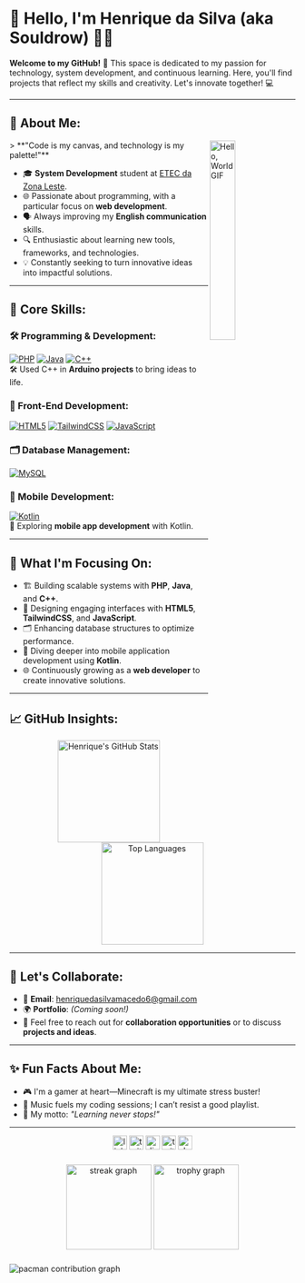

# 👋 Hello, I'm **Henrique da Silva** (aka Souldrow) 👨‍💻

**Welcome to my GitHub!** 🚀 This space is dedicated to my passion for technology, system development, and continuous learning. Here, you'll find projects that reflect my skills and creativity. Let's innovate together! 💻

---

## 🌟 About Me:
  <img src="https://media.giphy.com/media/f3iwJFOVOwuy7K6FFw/giphy.gif" alt="Hello, World GIF" width="30%" align="right"/>
> **"Code is my canvas, and technology is my palette!"**

- 🎓 **System Development** student at [ETEC da Zona Leste](https://www.etec.sp.gov.br/).  
- 🌐 Passionate about programming, with a particular focus on **web development**.
- 🗣️ Always improving my **English communication** skills.
- 🔍 Enthusiastic about learning new tools, frameworks, and technologies.  
- 💡 Constantly seeking to turn innovative ideas into impactful solutions.

---

## 💼 Core Skills:

### 🛠 Programming & Development:
[![PHP](https://img.shields.io/badge/-PHP-777BB4?style=flat-square&logo=php&logoColor=white)](https://www.php.net/)
[![Java](https://img.shields.io/badge/-Java-007396?style=flat-square&logo=java&logoColor=white)](https://www.java.com/)
[![C++](https://img.shields.io/badge/-C++-00599C?style=flat-square&logo=cplusplus&logoColor=white)](https://isocpp.org/)  
🛠 Used C++ in **Arduino projects** to bring ideas to life.

### 🎨 Front-End Development:
[![HTML5](https://img.shields.io/badge/-HTML5-E34F26?style=flat-square&logo=html5&logoColor=white)](https://developer.mozilla.org/en-US/docs/Web/HTML)
[![TailwindCSS](https://img.shields.io/badge/-TailwindCSS-06B6D4?style=flat-square&logo=tailwindcss&logoColor=white)](https://tailwindcss.com/)
[![JavaScript](https://img.shields.io/badge/-JavaScript-F7DF1E?style=flat-square&logo=javascript&logoColor=black)](https://developer.mozilla.org/en-US/docs/Web/JavaScript)

### 🗂️ Database Management:
[![MySQL](https://img.shields.io/badge/-MySQL-4479A1?style=flat-square&logo=mysql&logoColor=white)](https://www.mysql.com/)

### 📱 Mobile Development:
[![Kotlin](https://img.shields.io/badge/-Kotlin-7F52FF?style=flat-square&logo=kotlin&logoColor=white)](https://kotlinlang.org/)  
📱 Exploring **mobile app development** with Kotlin.

---

## 🎯 What I'm Focusing On:
- 🏗️ Building scalable systems with **PHP**, **Java**, and **C++**.  
- 🎨 Designing engaging interfaces with **HTML5**, **TailwindCSS**, and **JavaScript**.  
- 🗂️ Enhancing database structures to optimize performance.  
- 📱 Diving deeper into mobile application development using **Kotlin**.  
- 🌐 Continuously growing as a **web developer** to create innovative solutions.

---

## 📈 GitHub Insights:

<div align="center">
  <img height="180em" src="https://github-readme-stats.vercel.app/api?username=HickSouldrow&show_icons=true&theme=radical&hide_title=true&count_private=true" alt="Henrique's GitHub Stats"/>
  <img height="180em" src="https://github-readme-stats.vercel.app/api/top-langs/?username=HickSouldrow&layout=compact&theme=radical" alt="Top Languages"/>
</div>

---

## 🤝 Let's Collaborate:

- 📧 **Email**: [henriquedasilvamacedo6@gmail.com](mailto:henriquedasilvamacedo6@gmail.com)  
- 🌍 **Portfolio**: *(Coming soon!)*  
- 💬 Feel free to reach out for **collaboration opportunities** or to discuss **projects and ideas**.  

---

## ✨ Fun Facts About Me:

- 🎮 I'm a gamer at heart—Minecraft is my ultimate stress buster!  
- 🎵 Music fuels my coding sessions; I can’t resist a good playlist.  
- 🌟 My motto: *"Learning never stops!"*  

---

<div align="center">
  <img src="https://img.shields.io/static/v1?message=LinkedIn&logo=linkedin&label=&color=0077B5&logoColor=white&labelColor=&style=for-the-badge" height="25" alt="linkedin logo"  />
  <img src="https://img.shields.io/static/v1?message=Twitter&logo=twitter&label=&color=1DA1F2&logoColor=white&labelColor=&style=for-the-badge" height="25" alt="twitter logo"  />
  <img src="https://img.shields.io/static/v1?message=Discord&logo=discord&label=&color=7289DA&logoColor=white&labelColor=&style=for-the-badge" height="25" alt="discord logo"  />
  <img src="https://img.shields.io/static/v1?message=Twitch&logo=twitch&label=&color=9146FF&logoColor=white&labelColor=&style=for-the-badge" height="25" alt="twitch logo"  />
  <img src="https://img.shields.io/static/v1?message=dev.to&logo=dev.to&label=&color=0A0A0A&logoColor=white&labelColor=&style=for-the-badge" height="25" alt="devto logo"  />
</div>

###

<div align="center">
  <img src="https://streak-stats.demolab.com?user=HickSouldrow&locale=en&mode=daily&theme=dracula&hide_border=false&border_radius=5&order=3" height="150" alt="streak graph"  />
  <img src="https://github-profile-trophy.vercel.app?username=HickSouldrow&theme=dracula&column=-1&row=1&margin-w=8&margin-h=8&no-bg=false&no-frame=false&order=4" height="150" alt="trophy graph"  />
</div>

###

<picture>
  <source media="(prefers-color-scheme: dark)" srcset="https://raw.githubusercontent.com/hicksouldrow/hicksouldrow/output/pacman-contribution-graph-dark.svg">
  <source media="(prefers-color-scheme: light)" srcset="https://raw.githubusercontent.com/hicksouldrow/hicksouldrow/output/pacman-contribution-graph.svg">
  <img alt="pacman contribution graph" src="https://raw.githubusercontent.com/hicksouldrow/hicksouldrow/output/pacman-contribution-graph.svg">
</picture>

###
